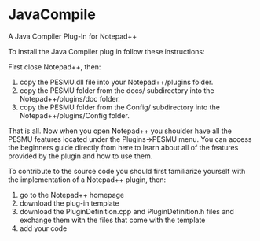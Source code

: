 # JavaCompile
A Java Compiler Plug-In for Notepad++

To install the Java Compiler plug in follow these instructions:

First close Notepad++, then:

1. copy the PESMU.dll file into your Notepad++/plugins folder.
2. copy the PESMU folder from the docs/ subdirectory into the Notepad++/plugins/doc folder.
3. copy the PESMU folder from the Config/ subdirectory into the Notepad++/plugins/Config folder.

That is all. Now when you open Notepad++ you shoulder have all the PESMU features located
under the Plugins->PESMU menu. You can access the beginners guide directly from here to learn
about all of the features provided by the plugin and how to use them.

To contribute to the source code you should first familiarize yourself with the implementation of a Notepad++ plugin, then:

1. go to the Notepad++ homepage
2. download the plug-in template
3. download the PluginDefinition.cpp and PluginDefinition.h files and exchange them with the files that come with the template
4. add your code